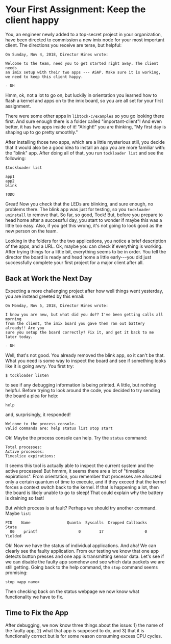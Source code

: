 Your First Assignment: Keep the client happy
==============================


You, an engineer newly added to a top-secret project in your organization,
have been directed to commission a new imix node for your most important client.
The directions you receive are terse, but helpful:

```
On Sunday, Nov 4, 2018, Director Hines wrote:

Welcome to the team, need you to get started right away. The client needs
an imix setup with their two apps --- ASAP. Make sure it is working,
we need to keep this client happy.

- DH
```

Hmm, ok, not a lot to go on, but luckily in orientation you learned how
to flash a kernel and apps on to the imix board, so you are all set for
your first assignment.

There were some other apps in `libtock-c/examples` so you go looking there first.
And sure enough there is a folder called "important-client"! And even better,
it has two apps inside of it! "Alright!" you are thinking, "My first day
is shaping up to go pretty smoothly."

After installing those two apps, which are a little mysterious still, you
decide that it would also be a good idea to install an app you are more
familiar with: the "blink" app. After doing all of that, you run `tockloader
list` and see the following:

```
$tockloader list

app1
app2
blink

TODO
```

Great! Now you check that the LEDs are blinking, and sure enough, no problems
there. The blink app was just for testing, so you `tockloader uninstall`
to remove that. So far, so good, Tock!
But, before you prepare to head home after a
successful day, you start to wonder if maybe this was a little too easy. Also,
if you get this wrong, it's not going to look good as the new person on the team.

Looking in the folders for the two applications, you notice a brief description
of the apps, and a URL. Ok, maybe you can check if everything is working.
After trying things for a little bit, everything seems to be in order. You
tell the director the board is ready and head home a little early---you did
just successfully complete your first project for a major client after all.


## Back at Work the Next Day

Expecting a more challenging project after how well things went yesterday, you are
instead greeted by this email:

```
On Monday, Nov 5, 2018, Director Hines wrote:

I know you are new, but what did you do?? I've been getting calls all morning
from the client, the imix board you gave them ran out battery already!! Are you
sure you setup the board correctly? Fix it, and get it back to me later today.

- DH
```

Well, that's not good. You already removed the blink app, so it can't be that.
What you need is some way to inspect the board and see if something looks like
it is going awry. You first try:

```
$ tockloader listen
```

to see if any debugging information is being printed. A little, but nothing
helpful. Before trying to look around the code, you decided to try sending the
board a plea for help:

```
help
```

and, surprisingly, it responded!

```
Welcome to the process console.
Valid commands are: help status list stop start
```

Ok! Maybe the process console can help. Try the `status` command:

```
Total processes:
Active processes:
Timeslice expirations:
```

It seems this tool is actually able to inspect the current system and the active
processes! But hmmm, it seems there are a lot of "timeslice expirations". From
orientation, you remember that processes are allocated only a certain quantum
of time to execute, and if they exceed that the kernel forces a context switch
back to the kernel. If that is happening a lot, then the board is likely unable
to go to sleep! That could explain why the battery is draining so fast!

But which process is at fault? Perhaps we should try another command.
Maybe `list`:

```
PID    Name                Quanta  Syscalls  Dropped Callbacks    State
  00	printf                  0        17                  0  Yielded
```

Ok! Now we have the status of individual applications. And aha! We can clearly
see the faulty application. From our testing we know that one app detects
button presses and one app is transmitting sensor data. Let's see if we can
disable the faulty app somehow and see which data packets we are still getting.
Going back to the help command, the `stop` command seems promising:

```
stop <app name>
```

Then checking back on the status webpage we now know what functionality we
have to fix.


## Time to Fix the App

After debugging, we now know three things about the issue: 1) the name of the
faulty app, 2) what that app is supposed to do, and 3) that it is functionally
correct but is for some reason consuming excess CPU cycles.





